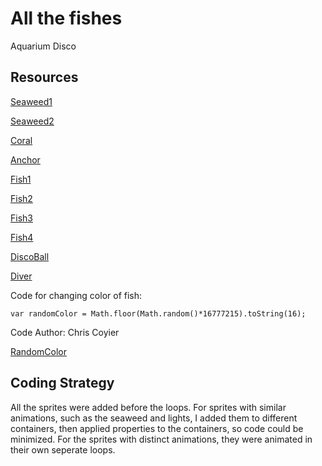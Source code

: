 # All the fishes

Aquarium Disco

## Resources

[Seaweed1](https://www.pngwing.com/en/free-png-bwemi/download)

[Seaweed2](https://www.pngwing.com/en/free-png-zslfi/download)

[Coral](https://www.pngwing.com/en/free-png-bzwyx/download)

[Anchor](https://www.pngwing.com/en/free-png-bcbim/download)

[Fish1](https://pngtree.com/freepng/pure-original-national-tide-hand-drawn-illustration-fighting-fish-elements_5764321.html)

[Fish2](https://www.freepnglogos.com/images/fish-11973.html)

[Fish3](https://www.freepnglogos.com/images/fish-11883.html)

[Fish4](https://www.freepnglogos.com/images/fish-11985.html)

[DiscoBall](https://www.pngwing.com/en/free-png-ykfnz/download)

[Diver](https://www.pngwing.com/en/free-png-byctz/download)

Code for changing color of fish:

`var randomColor = Math.floor(Math.random()*16777215).toString(16);`

Code Author: Chris Coyier

[RandomColor](https://css-tricks.com/snippets/javascript/random-hex-color/)

## Coding Strategy

All the sprites were added before the loops. For sprites with similar animations, such as the seaweed and lights, I added them to different containers, then applied properties to the containers, so code could be minimized. For the sprites with distinct animations, they were animated in their own seperate loops.
